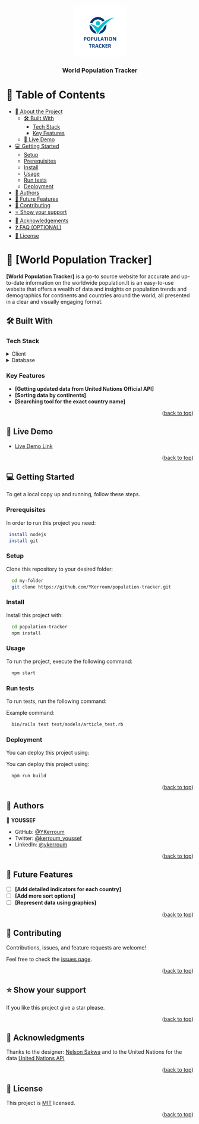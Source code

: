<a name="readme-top"></a>

<!--
HOW TO USE:
This is an example of how you may give instructions on setting up your project locally.

Modify this file to match your project and remove sections that don't apply.

REQUIRED SECTIONS:
- Table of Contents
- About the Project
  - Built With
  - Live Demo
- Getting Started
- Authors
- Future Features
- Contributing
- Show your support
- Acknowledgements
- License

OPTIONAL SECTIONS:
- FAQ

After you're finished please remove all the comments and instructions!
-->

<div align="center">
  <!-- You are encouraged to replace this logo with your own! Otherwise you can also remove it. -->
  <img src="./src/assets/logo.svg" alt="logo" width="140"  height="auto" />
  <br/>

  <h3><b>World Population Tracker</b></h3>

</div>

<!-- TABLE OF CONTENTS -->

# 📗 Table of Contents

- [📖 About the Project](#about-project)
  - [🛠 Built With](#built-with)
    - [Tech Stack](#tech-stack)
    - [Key Features](#key-features)
  - [🚀 Live Demo](#live-demo)
- [💻 Getting Started](#getting-started)
  - [Setup](#setup)
  - [Prerequisites](#prerequisites)
  - [Install](#install)
  - [Usage](#usage)
  - [Run tests](#run-tests)
  - [Deployment](#triangular_flag_on_post-deployment)
- [👥 Authors](#authors)
- [🔭 Future Features](#future-features)
- [🤝 Contributing](#contributing)
- [⭐️ Show your support](#support)
- [🙏 Acknowledgements](#acknowledgements)
- [❓ FAQ (OPTIONAL)](#faq)
- [📝 License](#license)

<!-- PROJECT DESCRIPTION -->

# 📖 [World Population Tracker] <a name="about-project"></a>

**[World Population Tracker]** is a go-to source website for accurate and up-to-date information on the worldwide population.It is an easy-to-use website that offers a wealth of data and insights on population trends and demographics for continents and countries around the world, all presented in a clear and visually engaging format.

## 🛠 Built With <a name="built-with"></a>

### Tech Stack <a name="tech-stack"></a>


<details>
  <summary>Client</summary>
  <ul>
    <li><a href="https://reactjs.org/">React.js</a></li>
    <li><a href="https://jestjs.io/">Jest</a></li>
    <li><a href="https://react-bootstrap.netlify.app/">React Bootstrap</a></li>
  </ul>
</details>

<details>
<summary>Database</summary>
  <ul>
    <li><a href="https://population.un.org/dataportal/about/dataapi">United Nations Data Portal API</a></li>
  </ul>
</details>

<!-- Features -->

### Key Features <a name="key-features"></a>

- **[Getting updated data from United Nations Official API]**
- **[Sorting data by continents]**
- **[Searching tool for the exact country name]**

<p align="right">(<a href="#readme-top">back to top</a>)</p>

<!-- LIVE DEMO -->

## 🚀 Live Demo <a name="live-demo"></a>

- [Live Demo Link](https://world-population-tracker.onrender.com)

<p align="right">(<a href="#readme-top">back to top</a>)</p>

<!-- GETTING STARTED -->

## 💻 Getting Started <a name="getting-started"></a>

To get a local copy up and running, follow these steps.

### Prerequisites

In order to run this project you need:

```sh
 install nodejs
 install git
```

### Setup

Clone this repository to your desired folder:

```sh
  cd my-folder
  git clone https://github.com/YKerroum/population-tracker.git
```

### Install

Install this project with:

```sh
  cd population-tracker
  npm install
```

### Usage

To run the project, execute the following command:

```sh
  npm start
```

### Run tests

To run tests, run the following command:

Example command:

```sh
  bin/rails test test/models/article_test.rb
```

### Deployment

You can deploy this project using:


You can deploy this project using:

```sh
  npm run build
```
<p align="right">(<a href="#readme-top">back to top</a>)</p>

<!-- AUTHORS -->

## 👥 Authors <a name="authors"></a>

👤 **YOUSSEF**

- GitHub: [@YKerroum](https://github.com/YKerroum)
- Twitter: [@kerroum_youssef](https://twitter.com/kerroum_youssef)
- LinkedIn: [@ykerroum](https://linkedin.com/in/ykerroum/)

<p align="right">(<a href="#readme-top">back to top</a>)</p>

<!-- FUTURE FEATURES -->

## 🔭 Future Features <a name="future-features"></a>

- [ ] **[Add detailed indicators for each country]**
- [ ] **[Add more sort options]**
- [ ] **[Represent data using graphics]**

<p align="right">(<a href="#readme-top">back to top</a>)</p>

<!-- CONTRIBUTING -->

## 🤝 Contributing <a name="contributing"></a>

Contributions, issues, and feature requests are welcome!

Feel free to check the [issues page](../../issues/).

<p align="right">(<a href="#readme-top">back to top</a>)</p>

<!-- SUPPORT -->

## ⭐️ Show your support <a name="support"></a>

If you like this project give a star please.

<p align="right">(<a href="#readme-top">back to top</a>)</p>

<!-- ACKNOWLEDGEMENTS -->

## 🙏 Acknowledgments <a name="acknowledgements"></a>

Thanks to the designer: [Nelson Sakwa](https://www.behance.net/sakwadesignstudio)
and to the United Nations for the data [United Nations API](https://population.un.org/dataportal/about/dataapi)


<p align="right">(<a href="#readme-top">back to top</a>)</p>

<!-- LICENSE -->

## 📝 License <a name="license"></a>

This project is [MIT](./LICENSE) licensed.

<p align="right">(<a href="#readme-top">back to top</a>)</p>
